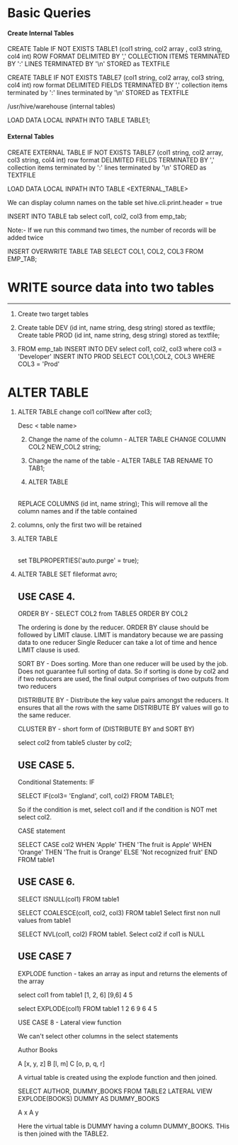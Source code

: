 # Basic Queries

#### Create Internal Tables
CREATE Table IF NOT EXISTS TABLE1 (col1 string, col2 array<string> , col3 string, col4 int)
ROW FORMAT DELIMITED BY   ','
COLLECTION ITEMS TERMINATED BY ':' 
LINES TERMINATED BY '\n'
STORED as TEXTFILE


CREATE TABLE IF NOT EXISTS TABLE7 (col1 string, col2 array<string>, col3 string, col4 int) 
row format DELIMITED FIELDS TERMINATED BY ','
collection items terminated by ':'
lines terminated by '\n'
STORED as TEXTFILE

/usr/hive/warehouse (internal tables)

LOAD DATA LOCAL INPATH <data path> INTO TABLE TABLE1;

#### External Tables
CREATE EXTERNAL TABLE IF NOT EXISTS TABLE7 (col1 string, col2 array<string>, col3 string, col4 int) 
row format DELIMITED FIELDS TERMINATED BY ',' collection items terminated by ':' lines terminated by '\n'
STORED as TEXTFILE

LOAD DATA LOCAL INPATH <PATH> INTO TABLE <EXTERNAL_TABLE>

We can display column names on the table
set hive.cli.print.header = true


INSERT INTO TABLE tab select col1, col2, col3 from emp_tab;

Note:- If we run this command two times, the number of records will be added twice

INSERT OVERWRITE TABLE TAB SELECT COL1, COL2, COL3 FROM EMP_TAB;

# WRITE source data into two tables 
-----------

 1. Create two target tables
 2. Create table DEV (id int, name string, desg string) stored as textfile;
	Create table PROD (id int, name string, desg string) stored as textfile;
	
3. FROM emp_tab INSERT INTO DEV select col1, col2, col3 where col3 = 'Developer' INSERT INTO PROD SELECT COL1,COL2, COL3 WHERE COL3 = 'Prod'

# ALTER TABLE
1. ALTER TABLE <Table Name> change col1 col1New after col3; 

Desc < table name>

2. Change the name of the column - ALTER TABLE CHANGE COLUMN COL2 NEW_COL2 string; 

3. Change the name of the table -  ALTER TABLE TAB RENAME TO TAB1;

4. ALTER TABLE <TABLE NAME> REPLACE COLUMNS (id int, name string); This will remove all the column names and if the table contained 
5. columns, only the first two will be retained

6. ALTER TABLE <table name> set TBLPROPERTIES('auto.purge' = true);
7. ALTER TABLE SET fileformat avro;


USE CASE 4. 
-----------

ORDER BY  - SELECT COL2 from TABLE5 ORDER BY COL2

The ordering is done by the reducer. ORDER BY clause should be followed by LIMIT clause. LIMIT is mandatory because we are passing data to one reducer 
Single Reducer can take a lot of time and hence LIMIT clause is used. 

SORT BY - Does sorting. More than one reducer will be used by the job. Does not guarantee full sorting of data. So if sorting is done by col2 and if two reducers are used, the final output comprises of two outputs from two reducers

DISTRIBUTE BY - Distribute the key value pairs amongst the reducers. It ensures that all the rows with the same DISTRIBUTE BY values will go to the same reducer. 

CLUSTER BY - short form of (DISTRIBUTE BY and SORT BY)

select col2 from table5 cluster by col2; 


USE CASE 5. 
-------------

Conditional Statements: IF 

SELECT IF(col3= 'England', col1, col2) FROM TABLE1; 

So if the condition is met, select col1 and if the condition is NOT met select col2.

CASE statement 

SELECT CASE col2 
	WHEN 'Apple' THEN 'The fruit is Apple'
	WHEN 'Orange' THEN 'The fruit is Orange'
	ELSE 'Not recognized fruit'
	END 
FROM table1 


USE CASE 6. 
-------------

SELECT ISNULL(col1) FROM table1

SELECT COALESCE(col1, col2, col3) FROM table1 	Select first non null values from table1

SELECT NVL(col1, col2) FROM table1. Select col2 if col1 is NULL


USE CASE 7
----------
EXPLODE function - takes an array as input and returns the elements of the array

select col1 from table1
[1, 2, 6]
[9,6]
4
5

select EXPLODE(col1) FROM table1
1
2
6
9
6
4
5

USE CASE 8  - Lateral view function

We can't select other columns in the select statements 

Author		Books 

A 		[x, y, z]
B		[l, m]
C		[o, p, q, r]

A virtual table is created using the explode function and then joined. 

SELECT AUTHOR, DUMMY_BOOKS FROM TABLE2 LATERAL VIEW EXPLODE(BOOKS) DUMMY AS DUMMY_BOOKS

A x
A y 

Here the virtual table is DUMMY having a column DUMMY_BOOKS. THis is then joined with the TABLE2. 


